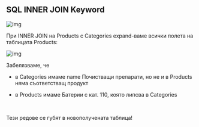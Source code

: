 ## SQL INNER JOIN Keyword



![img](https://scontent.fsof9-1.fna.fbcdn.net/v/t1.15752-9/91584280_2808307715926122_1195045680557588480_n.png?_nc_cat=108&_nc_sid=b96e70&_nc_eui2=AeHlKWZXpzQc-NU2iTy0_mcmCzpespuCHah0GP2D7POWrbD6CWollIvAxD9EQFp_1OdJfg_notiIMgZe3N4peEX_OxnouIVgqcXe4UyAanOAqQ&_nc_ohc=TCo-rPUcLNYAX_BIcAL&_nc_ht=scontent.fsof9-1.fna&oh=593bbf2e944741e9ac09efa3088ae835&oe=5EAAA742)

При INNER JOIN на Products с Categories expand-ваме всички полета на таблицата Products: 

![img](https://scontent.fsof9-1.fna.fbcdn.net/v/t1.15752-9/91693103_1908066536167135_4667450035552649216_n.png?_nc_cat=107&_nc_sid=b96e70&_nc_eui2=AeE8Trdyg0pHB662BM0lKHrP53VKKptddErg9ciWymbdWrxEIWCrnJNtDTFfPN9It2UodSnSPR63MndnqU-nxdiY9CL01UEqJVw85CU0Lhtx4A&_nc_ohc=SnsozaVB2UcAX94iI9M&_nc_ht=scontent.fsof9-1.fna&oh=3e2acd6e097a7ce204e9a8c616a62bbf&oe=5EA8E52A)

Забелязваме, че 

 - в Categories имаме name Почистващи препарати, но не и в Products няма съответстващ продукт

 - в Products имаме Батерии с кат. 110, която липсва в Categories

   ​		

Тези редове се губят в новополучената таблица!



